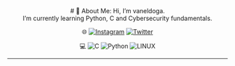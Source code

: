 <center>
# 💫 About Me:
Hi, I’m vaneldoga.<br>I’m currently learning Python, C and Cybersecurity fundamentals.


🌐
[![Instagram](https://img.shields.io/badge/Instagram-%23E4405F.svg?logo=Instagram&logoColor=white)](https://instagram.com/vanel___y) [![Twitter](https://img.shields.io/badge/Twitter-%231DA1F2.svg?logo=Twitter&logoColor=white)](https://twitter.com/vanel___y) 

💻
![C](https://img.shields.io/badge/c-%2300599C.svg?style=for-the-badge&logo=c&logoColor=white) ![Python](https://img.shields.io/badge/python-3670A0?style=for-the-badge&logo=python&logoColor=ffdd54) ![LINUX](https://img.shields.io/badge/Linux-FCC624?style=for-the-badge&logo=linux&logoColor=black)

---
  
<!-- Proudly created with GPRM ( https://gprm.itsvg.in ) -->
</center>
